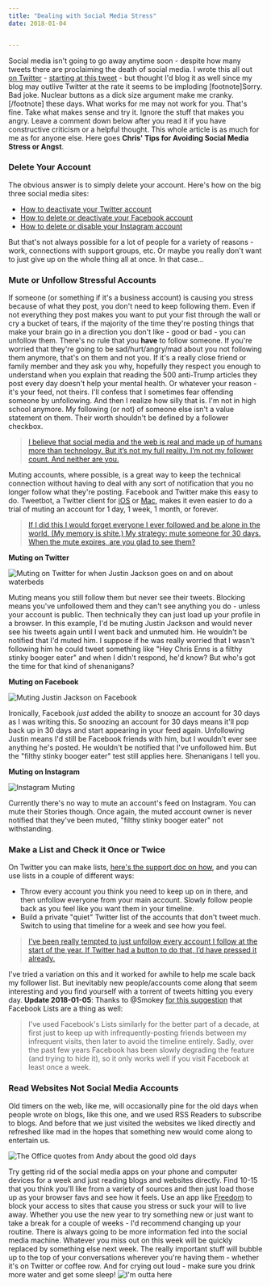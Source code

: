```yaml
---
title: "Dealing with Social Media Stress"
date: 2018-01-04


---
```


Social media isn't going to go away anytime soon - despite how many tweets there are proclaiming the death of social media. I wrote this all out [on Twitter](https://twitter.com/ichris) - [starting at this tweet](https://twitter.com/iChris/status/949006524600418304) - but thought I'd blog it as well since my blog may outlive Twitter at the rate it seems to be imploding \[footnote\]Sorry. Bad joke. Nuclear buttons as a dick size argument make me cranky. \[/footnote\] these days. What works for me may not work for you. That's fine. Take what makes sense and try it. Ignore the stuff that makes you angry. Leave a comment down below after you read it if you have constructive criticism or a helpful thought. This whole article is as much for me as for anyone else. Here goes **Chris' Tips for Avoiding Social Media Stress or Angst**.

### Delete Your Account

The obvious answer is to simply delete your account. Here's how on the big three social media sites:

*   [How to deactivate your Twitter account](https://help.twitter.com/en/managing-your-account/how-to-deactivate-twitter-account)
*   [How to delete or deactivate your Facebook account](https://www.facebook.com/help/250563911970368?helpref=hc_global_nav)
*   [How to delete or disable your Instagram account](https://help.instagram.com/370452623149242)

But that's not always possible for a lot of people for a variety of reasons - work, connections with support groups, etc. Or maybe you really don't want to just give up on the whole thing all at once. In that case...

### Mute or Unfollow Stressful Accounts

If someone (or something if it's a business account) is causing you stress because of what they post, you don't need to keep following them. Even if not everything they post makes you want to put your fist through the wall or cry a bucket of tears, if the majority of the time they're posting things that make your brain go in a direction you don't like - good or bad - you can unfollow them. There's no rule that you **have** to follow someone. If you're worried that they're going to be sad/hurt/angry/mad about you not following them anymore, that's on them and not you. If it's a really close friend or family member and they ask you why, hopefully they respect you enough to understand when you explain that reading the 500 anti-Trump articles they post every day doesn't help your mental health. Or whatever your reason - it's your feed, not theirs. I'll confess that I sometimes fear offending someone by unfollowing. And then I realize how silly that is. I'm not in high school anymore. My following (or not) of someone else isn't a value statement on them. Their worth shouldn't be defined by a follower checkbox.

> [I believe that social media and the web is real and made up of humans more than technology. But it’s not my full reality. I’m not my follower count. And neither are you.](https://twitter.com/iChris/status/949010325722058753)

Muting accounts, where possible, is a great way to keep the technical connection without having to deal with any sort of notification that you no longer follow what they're posting. Facebook and Twitter make this easy to do. Tweetbot, a Twitter client for [iOS](https://itunes.apple.com/us/app/tweetbot-4-for-twitter/id1018355599?mt=8&at=10l4Ki) or [Mac](https://geo.itunes.apple.com/us/app/tweetbot-for-twitter/id557168941?mt=12&at=10l4Ki), makes it even easier to do a trial of muting an account for 1 day, 1 week, 1 month, or forever.

> [If I did this I would forget everyone I ever followed and be alone in the world. (My memory is shite.) My strategy: mute someone for 30 days. When the mute expires, are you glad to see them?](https://twitter.com/murtaugh/status/949013748638986240)

**Muting on Twitter**

![Muting on Twitter for when Justin Jackson goes on and on about waterbeds](https://chrisenns.com/wp-content/uploads/2018/01/mute-on-twitter-600x210.png)

Muting means you still follow them but never see their tweets. Blocking means you've unfollowed them and they can't see anything you do - unless your account is public. Then technically they can just load up your profile in a browser. In this example, I'd be muting Justin Jackson and would never see his tweets again until I went back and unmuted him. He wouldn't be notified that I'd muted him. I suppose if he was really worried that I wasn't following him he could tweet something like "Hey Chris Enns is a filthy stinky booger eater" and when I didn't respond, he'd know? But who's got the time for that kind of shenanigans?

**Muting on Facebook** 

![Muting Justin Jackson on Facebook](https://chrisenns.com/wp-content/uploads/2018/01/facebook-muting-600x462.jpg)

Ironically, Facebook _just_ added the ability to snooze an account for 30 days as I was writing this. So snoozing an account for 30 days means it'll pop back up in 30 days and start appearing in your feed again. Unfollowing Justin means I'd still be Facebook friends with him, but I wouldn't ever see anything he's posted. He wouldn't be notified that I've unfollowed him. But the "filthy stinky booger eater" test still applies here. Shenanigans I tell you.

**Muting on Instagram**

![Instagram Muting](https://chrisenns.com/wp-content/uploads/2018/01/Instagram-Muting.jpeg)

Currently there's no way to mute an account's feed on Instagram. You can mute their Stories though. Once again, the muted account owner is never notified that they've been muted, "filthy stinky booger eater" not withstanding.

### Make a List and Check it Once or Twice

On Twitter you can make lists, [here's the support doc on how](https://help.twitter.com/en/using-twitter/twitter-lists), and you can use lists in a couple of different ways:

*   Throw every account you think you need to keep up on in there, and then unfollow everyone from your main account. Slowly follow people back as you feel like you want them in your timeline.
*   Build a private "quiet" Twitter list of the accounts that don't tweet much. Switch to using that timeline for a week and see how you feel.

> [I’ve been really tempted to just unfollow every account I follow at the start of the year. If Twitter had a button to do that, I’d have pressed it already.](https://twitter.com/iChris/status/949008502529413122)

I've tried a variation on this and it worked for awhile to help me scale back my follower list. But inevitably new people/accounts come along that seem interesting and you find yourself with a torrent of tweets hitting you every day. **Update 2018-01-05**: Thanks to @Smokey [for this suggestion](https://micro.blog/smokey/254386) that Facebook Lists are a thing as well:

> I've used Facebook's Lists similarly for the better part of a decade, at first just to keep up with infrequently-posting friends between my infrequent visits, then later to avoid the timeline entirely. Sadly, over the past few years Facebook has been slowly degrading the feature (and trying to hide it), so it only works well if you visit Facebook at least once a week.

### Read Websites Not Social Media Accounts

Old timers on the web, like me, will occasionally pine for the old days when people wrote on blogs, like this one, and we used RSS Readers to subscribe to blogs. And before that we just visited the websites we liked directly and refreshed like mad in the hopes that something new would come along to entertain us.

![The Office quotes from Andy about the good old days](https://media.giphy.com/media/wiNxDZS3ylQcM/giphy.gif)

Try getting rid of the social media apps on your phone and computer devices for a week and just reading blogs and websites directly. Find 10-15 that you think you'll like from a variety of sources and then just load those up as your browser favs and see how it feels. Use an app like [Freedom](https://freedom.to) to block your access to sites that cause you stress or suck your will to live away. Whether you use the new year to try something new or just want to take a break for a couple of weeks - I'd recommend changing up your routine. There is always going to be more information fed into the social media machine. Whatever you miss out on this week will be quickly replaced by something else next week. The really important stuff will bubble up to the top of your conversations wherever you're having them - whether it's on Twitter or coffee row. And for crying out loud - make sure you drink more water and get some sleep! ![I'm outta here](https://media.giphy.com/media/BFMPmfcrFwe0o/giphy.gif)
